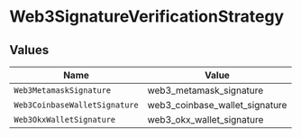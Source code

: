 # Web3SignatureVerificationStrategy


## Values

| Name                           | Value                          |
| ------------------------------ | ------------------------------ |
| `Web3MetamaskSignature`        | web3_metamask_signature        |
| `Web3CoinbaseWalletSignature`  | web3_coinbase_wallet_signature |
| `Web3OkxWalletSignature`       | web3_okx_wallet_signature      |